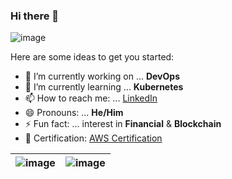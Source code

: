### Hi there 👋

![image](https://avatars.githubusercontent.com/u/44488127?v=4)

Here are some ideas to get you started:
- 🔭 I’m currently working on ... **DevOps**
- 🌱 I’m currently learning ... **Kubernetes**
- 📫 How to reach me: ... [LinkedIn](https://www.linkedin.com/in/kelvin-lee97/)
- 😄 Pronouns: ... **He/Him**
- ⚡ Fun fact: ... interest in **Financial** & **Blockchain**
- 📜 Certification: [AWS Certification](https://www.credly.com/users/kelvin-lee-97)

| ![image](https://images.credly.com/size/680x680/images/0e284c3f-5164-4b21-8660-0d84737941bc/image.png) | ![image](https://images.credly.com/size/680x680/images/00634f82-b07f-4bbd-a6bb-53de397fc3a6/image.png) |
| ------------- |:-------------:|
